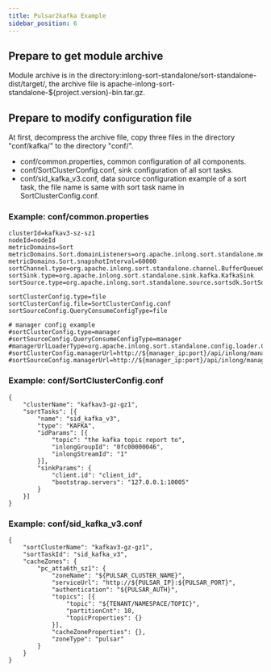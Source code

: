 ```yaml
---
title: Pulsar2kafka Example
sidebar_position: 6
---
```


## Prepare to get module archive
Module archive is in the directory:inlong-sort-standalone/sort-standalone-dist/target/, the archive file is apache-inlong-sort-standalone-${project.version}-bin.tar.gz.

## Prepare to modify configuration file
At first, decompress the archive file, copy three files in the directory "conf/kafka/" to the directory "conf/".

- conf/common.properties, common configuration of all components.
- conf/SortClusterConfig.conf, sink configuration of all sort tasks.
- conf/sid_kafka_v3.conf, data source configuration example of a sort task, the file name is same with sort task name in SortClusterConfig.conf.


### Example: conf/common.properties

```
clusterId=kafkav3-sz-sz1
nodeId=nodeId
metricDomains=Sort
metricDomains.Sort.domainListeners=org.apache.inlong.sort.standalone.metrics.prometheus.PrometheusMetricListener
metricDomains.Sort.snapshotInterval=60000
sortChannel.type=org.apache.inlong.sort.standalone.channel.BufferQueueChannel
sortSink.type=org.apache.inlong.sort.standalone.sink.kafka.KafkaSink
sortSource.type=org.apache.inlong.sort.standalone.source.sortsdk.SortSdkSource

sortClusterConfig.type=file
sortClusterConfig.file=SortClusterConfig.conf
sortSourceConfig.QueryConsumeConfigType=file

# manager config example
#sortClusterConfig.type=manager
#sortSourceConfig.QueryConsumeConfigType=manager
#managerUrlLoaderType=org.apache.inlong.sort.standalone.config.loader.CommonPropertiesManagerUrlLoader
#sortClusterConfig.managerUrl=http://${manager_ip:port}/api/inlong/manager/openapi/sort/getClusterConfig
#sortSourceConfig.managerUrl=http://${manager_ip:port}/api/inlong/manager/openapi/sort/getSortSource
```

### Example: conf/SortClusterConfig.conf

```
{
	"clusterName": "kafkav3-gz-gz1",
	"sortTasks": [{
		"name": "sid_kafka_v3",
		"type": "KAFKA",
		"idParams": [{
			"topic": "the kafka topic report to",
			"inlongGroupId": "0fc00000046",
			"inlongStreamId": "1"
		}],
		"sinkParams": {
			"client.id": "client_id",
			"bootstrap.servers": "127.0.0.1:10005"
		}
	}]
}
```

### Example: conf/sid_kafka_v3.conf

```
{
	"sortClusterName": "kafkav3-gz-gz1",
	"sortTaskId": "sid_kafka_v3",
	"cacheZones": {
		"pc_atta6th_sz1": {
			"zoneName": "${PULSAR_CLUSTER_NAME}",
			"serviceUrl": "http://${PULSAR_IP}:${PULSAR_PORT}",
			"authentication": "${PULSAR_AUTH}",
			"topics": [{
				"topic": "${TENANT/NAMESPACE/TOPIC}",
				"partitionCnt": 10,
				"topicProperties": {}
			}],
			"cacheZoneProperties": {},
			"zoneType": "pulsar"
		}
	}
}
```
